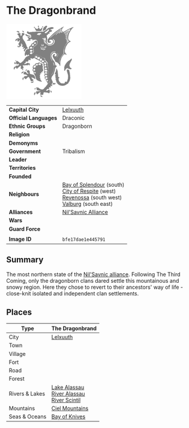 # The Dragonbrand

<img src="https://raw.githubusercontent.com/jesskelsall/astarus-images/main/symbols/bfe17dae1e445791.png" height="200" />

|||
| --- | --- |
| **Capital City** | [Lelxuuth](../../../places/cities/lelxuuth.md) | civilisation.2
| **Official Languages** | Draconic |
| **Ethnic Groups** | Dragonborn |
| **Religion** | |
| **Demonyms** | |
| **Government** | Tribalism |
| **Leader** | |
| **Territories** | |
| **Founded** | |
| **Neighbours** | [Bay of Splendour](bay-of-splendour.md) (south)<br>[City of Respite](city-of-respite.md) (west)<br>[Revenossa](revenossa.md) (south west)<br>[Valburg](valburg.md) (south east) |
| **Alliances** | [Nil'Savnic Alliance](../nilsavnic-alliance.md) |
| **Wars** | |
| **Guard Force** | |
|||
| **Image ID** | `bfe17dae1e445791` |

## Summary

The most northern state of the [Nil'Savnic alliance](../nilsavnic-alliance.md). Following The Third Coming, only the dragonborn clans dared settle this mountainous and snowy region. Here they chose to revert to their ancestors' way of life - close-knit isolated and independent clan settlements.

## Places

| Type | The Dragonbrand |
| --- | --- |
| City | [Lelxuuth](../../../places/cities/lelxuuth.md) |
| Town | |
| Village | |
| Fort | |
| Road | |
| Forest | |
| Rivers & Lakes | [Lake Alassau](../../../places/rivers-lakes/lake-alassau.md)<br>[River Alassau](../../../places/rivers-lakes/river-alassau.md)<br>[River Scintil](../../../places/rivers-lakes/river-scintil.md) |
| Mountains | [Ciel Mountains](../../../places/mountains/ciel-mountains.md) |
| Seas & Oceans | [Bay of Knives](../../../places/seas-oceans/bay-of-knives.md) |
